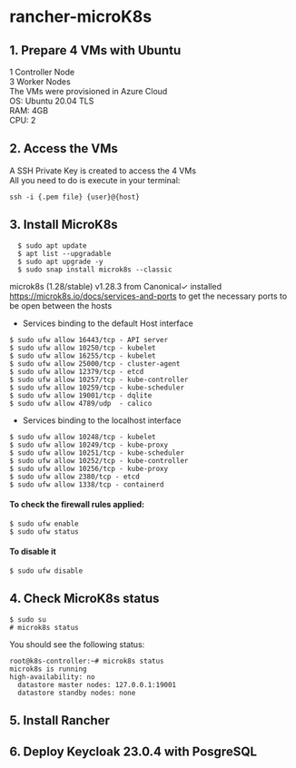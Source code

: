 # rancher-microK8s

## 1. Prepare 4 VMs with Ubuntu <br>
   1 Controller Node <br>
   3 Worker Nodes <br>
   The VMs were provisioned in Azure Cloud <br>
   OS: Ubuntu 20.04 TLS <br>
   RAM: 4GB <br>
   CPU: 2 <br>
   
## 2. Access the VMs <br>
   A SSH Private Key is created to access the 4 VMs <br>
   All you need to do is execute in your terminal: <br>
   ```
   ssh -i {.pem file} {user}@{host}
   ```
## 3. Install MicroK8s <br>
 ```
   $ sudo apt update
   $ apt list --upgradable
   $ sudo apt upgrade -y
   $ sudo snap install microk8s --classic
 ```
   microk8s (1.28/stable) v1.28.3 from Canonical✓ installed <br>
   https://microk8s.io/docs/services-and-ports to get the necessary ports to be open between the hosts <br>

   - Services binding to the default Host interface <br>
   ```
   $ sudo ufw allow 16443/tcp - API server
   $ sudo ufw allow 10250/tcp - kubelet
   $ sudo ufw allow 16255/tcp - kubelet
   $ sudo ufw allow 25000/tcp - cluster-agent
   $ sudo ufw allow 12379/tcp - etcd
   $ sudo ufw allow 10257/tcp - kube-controller
   $ sudo ufw allow 10259/tcp - kube-scheduler
   $ sudo ufw allow 19001/tcp - dqlite
   $ sudo ufw allow 4789/udp  - calico
   ```
   - Services binding to the localhost interface <br>
   ```
   $ sudo ufw allow 10248/tcp - kubelet
   $ sudo ufw allow 10249/tcp - kube-proxy
   $ sudo ufw allow 10251/tcp - kube-scheduler
   $ sudo ufw allow 10252/tcp - kube-controller
   $ sudo ufw allow 10256/tcp - kube-proxy
   $ sudo ufw allow 2380/tcp - etcd
   $ sudo ufw allow 1338/tcp - containerd
   ```
   #### To check the firewall rules applied: <br>
   ```
   $ sudo ufw enable
   $ sudo ufw status
   ```
   #### To disable it
   ```
   $ sudo ufw disable
   ```
## 4. Check MicroK8s status <br>
   ```
   $ sudo su
   # microk8s status
   ```
You should see the following status:
```
root@k8s-controller:~# microk8s status
microk8s is running
high-availability: no
  datastore master nodes: 127.0.0.1:19001
  datastore standby nodes: none
```

## 5. Install Rancher <br>
   
## 6. Deploy Keycloak 23.0.4 with PosgreSQL <br>

